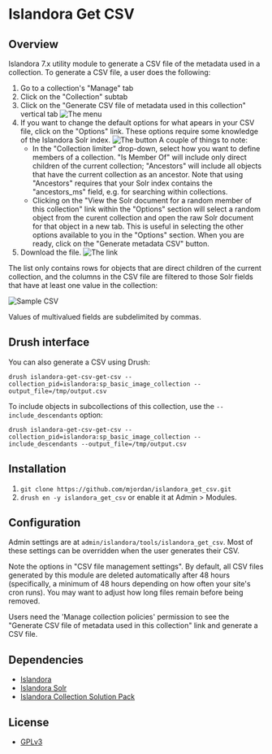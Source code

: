 # Islandora Get CSV

## Overview

Islandora 7.x utility module to generate a CSV file of the metadata used in a collection. To generate a CSV file, a user does the following:

1. Go to a collection's "Manage" tab
1. Click on the "Collection" subtab
1. Click on the "Generate CSV file of metadata used in this collection" vertical tab
   ![The menu](docs/images/collection_menu.png)
1. If you want to change the default options for what apears in your CSV file, click on the "Options" link. These options require some knowledge of the Islandora Solr index.
   ![The button](docs/images/generate_csv_form.png)
   A couple of things to note:
   * In the "Collection limiter" drop-down, select how you want to define members of a collection. "Is Member Of" will include only direct children of the current collection; "Ancestors" will include all objects that have the current collection as an ancestor. Note that using "Ancestors" requires that your Solr index contains the "ancestors_ms" field, e.g. for searching within collections.
   * Clicking on the "View the Solr document for a random member of this collection" link within the "Options" section will select a random object from the curent collection and open the raw Solr document for that object in a new tab. This is useful in selecting the other options available to you in the "Options" section.
   When you are ready, click on the "Generate metadata CSV" button.
1. Download the file.
   ![The link](docs/images/collection_download.png)

The list only contains rows for objects that are direct children of the current collection, and the columns in the CSV file are filtered to those Solr fields that have at least one value in the collection:

![Sample CSV](docs/images/csv.png)

Values of multivalued fields are subdelimited by commas.

## Drush interface

You can also generate a CSV using Drush:

`drush islandora-get-csv-get-csv --collection_pid=islandora:sp_basic_image_collection --output_file=/tmp/output.csv`

To include objects in subcollections of this collection, use the `--include_descendants` option:

`drush islandora-get-csv-get-csv --collection_pid=islandora:sp_basic_image_collection --include_descendants --output_file=/tmp/output.csv`

## Installation

1. `git clone https://github.com/mjordan/islandora_get_csv.git`
1. `drush en -y islandora_get_csv` or enable it at Admin > Modules.

## Configuration

Admin settings are at `admin/islandora/tools/islandora_get_csv`. Most of these settings can be overridden when the user generates their CSV.

Note the options in "CSV file management settings". By default, all CSV files generated by this module are deleted automatically after 48 hours (specifically, a minimum of 48 hours depending on how often your site's cron runs). You may want to adjust how long files remain before being removed.

Users need the 'Manage collection policies' permission to see the "Generate CSV file of metadata used in this collection" link and generate a CSV file.

## Dependencies

* [Islandora](https://github.com/Islandora/islandora)
* [Islandora Solr](https://github.com/Islandora/islandora_solr_search)
* [Islandora Collection Solution Pack](https://github.com/Islandora/islandora_solution_pack_collection)

## License

* [GPLv3](http://www.gnu.org/licenses/gpl-3.0.txt)
